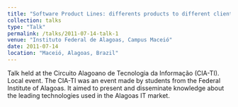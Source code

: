 ```yaml
---
title: "Software Product Lines: differents products to different clients"
collection: talks
type: "Talk"
permalink: /talks/2011-07-14-talk-1
venue: "Instituto Federal de Alagoas, Campus Maceió"
date: 2011-07-14
location: "Maceió, Alagoas, Brazil"
---
```


Talk held at the Circuito Alagoano de Tecnologia da Informação (CIA-TI). Local event.
The CIA-TI was an event made by students from the Federal Institute of Alagoas. It aimed to present and disseminate knowledge about the leading technologies used in the Alagoas IT market.


